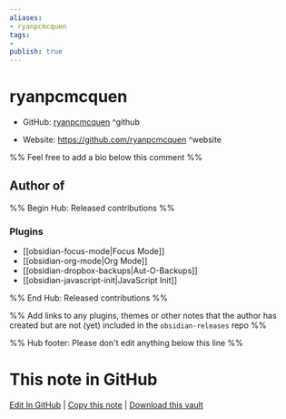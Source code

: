 ```yaml
---
aliases:
- ryanpcmcquen
tags:
- 
publish: true
---
```


# ryanpcmcquen

- GitHub: [ryanpcmcquen](https://github.com/ryanpcmcquen/) ^github
<!-- - Discord: `@` ^discord-->
- Website: <https://github.com/ryanpcmcquen> ^website
<!-- - [[Publish sites|Publish site]]: ^publish-->

%% Feel free to add a bio below this comment %%


## Author of

%% Begin Hub: Released contributions %%
### Plugins
- [[obsidian-focus-mode|Focus Mode]]
- [[obsidian-org-mode|Org Mode]]
- [[obsidian-dropbox-backups|Aut-O-Backups]]
- [[obsidian-javascript-init|JavaScript Init]]

%% End Hub: Released contributions %%

%% Add links to any plugins, themes or other notes that the author has created but are not (yet) included in the `obsidian-releases` repo %%

<!--
### Unlisted plugins
-->

<!--
### Others
-->

<!--
## Sponsor this author
-->

<!-- - [[GitHub sponsors]]: [Sponsor @ryanpcmcquen on GitHub Sponsors](https://github.com/sponsors/ryanpcmcquen) ^github-sponsor-->
<!-- - [[Buy me a coffee]]: <https://> ^buy-me-a-coffee-->
<!-- - [[PayPal]]: <https://> ^paypal-->
<!-- - [[Patreon]]: <https://> ^patreon-->

<!--
## Follow this author
-->

<!-- - [[YouTube Channels|On YouTube]]: <https://> ^youtube-->
<!-- - Twitter: <https://> ^twitter-->
<!-- - ... -->

%% Hub footer: Please don't edit anything below this line %%

# This note in GitHub

<span class="git-footer">[Edit In GitHub](https://github.dev/obsidian-community/obsidian-hub/blob/main/01%20-%20Community/People/ryanpcmcquen.md "git-hub-edit-note") | [Copy this note](https://raw.githubusercontent.com/obsidian-community/obsidian-hub/main/01%20-%20Community/People/ryanpcmcquen.md "git-hub-copy-note") | [Download this vault](https://github.com/obsidian-community/obsidian-hub/archive/refs/heads/main.zip "git-hub-download-vault") </span>
